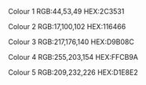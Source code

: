 Colour 1
RGB:44,53,49
HEX:2C3531

Colour 2
RGB:17,100,102
HEX:116466

Colour 3
RGB:217,176,140
HEX:D9B08C

Colour 4
RGB:255,203,154
HEX:FFCB9A

Colour 5
RGB:209,232,226
HEX:D1E8E2